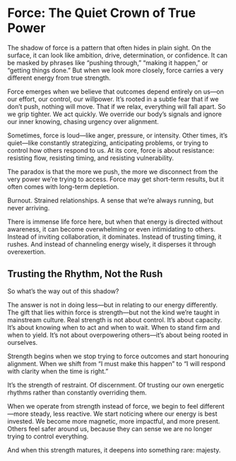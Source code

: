 # Force: The Quiet Crown of True Power


The shadow of force is a pattern that often hides in plain sight. On the surface, it can look like ambition, drive, determination, or confidence. It can be masked by phrases like “pushing through,” “making it happen,” or “getting things done.” But when we look more closely, force carries a very different energy from true strength.

Force emerges when we believe that outcomes depend entirely on us—on our effort, our control, our willpower. It’s rooted in a subtle fear that if we don’t push, nothing will move. That if we relax, everything will fall apart. So we grip tighter. We act quickly. We override our body’s signals and ignore our inner knowing, chasing urgency over alignment.

Sometimes, force is loud—like anger, pressure, or intensity. Other times, it’s quiet—like constantly strategizing, anticipating problems, or trying to control how others respond to us. At its core, force is about resistance: resisting flow, resisting timing, and resisting vulnerability.

The paradox is that the more we push, the more we disconnect from the very power we’re trying to access. Force may get short-term results, but it often comes with long-term depletion.

Burnout. Strained relationships. A sense that we’re always running, but never arriving.

There is immense life force here, but when that energy is directed without awareness, it can become overwhelming or even intimidating to others. Instead of inviting collaboration, it dominates. Instead of trusting timing, it rushes. And instead of channeling energy wisely, it disperses it through overexertion.


## Trusting the Rhythm, Not the Rush


So what’s the way out of this shadow?

The answer is not in doing less—but in relating to our energy differently. The gift that lies within force is strength—but not the kind we’re taught in mainstream culture. Real strength is not about control. It’s about capacity. It’s about knowing when to act and when to wait. When to stand firm and when to yield. It’s not about overpowering others—it’s about being rooted in ourselves.

Strength begins when we stop trying to force outcomes and start honouring alignment. When we shift from “I must make this happen” to “I will respond with clarity when the time is right.”

It’s the strength of restraint. Of discernment. Of trusting our own energetic rhythms rather than constantly overriding them.

When we operate from strength instead of force, we begin to feel different—more steady, less reactive. We start noticing where our energy is best invested. We become more magnetic, more impactful, and more present. Others feel safer around us, because they can sense we are no longer trying to control everything.

And when this strength matures, it deepens into something rare: majesty.
